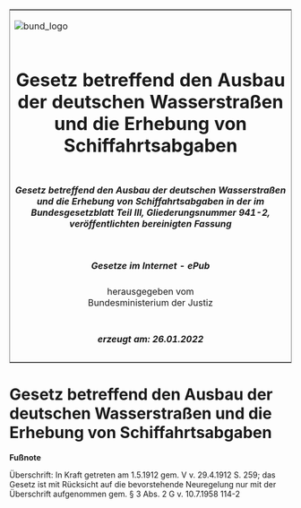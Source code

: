 <span id="DECKBLATT.html"></span>

<table border="0" frame="border" width="100%">

<tr valign="top">

<td align="left">

![bund\_logo](BfJ_2021_Web_de_de.gif)

</td>

<td align="right">

 

</td>

</tr>

<tr align="center" valign="middle">

<td colspan="2">

# Gesetz betreffend den Ausbau der deutschen Wasserstraßen und die Erhebung von Schiffahrtsabgaben

</td>

</tr>

<tr align="center" valign="middle">

<td colspan="2">

##### Gesetz betreffend den Ausbau der deutschen Wasserstraßen und die Erhebung von Schiffahrtsabgaben in der im Bundesgesetzblatt Teil III, Gliederungsnummer 941-2, veröffentlichten bereinigten Fassung

</td>

</tr>

<tr align="center" valign="middle">

<td colspan="2">

  
  

##### Gesetze im Internet - ePub  
  
herausgegeben vom  
Bundesministerium der Justiz

</td>

</tr>

<tr align="center" valign="bottom">

<td colspan="2">

  
  

##### erzeugt am: 26.01.2022

</td>

</tr>

</table>

<span id="BJNR011370911.html"></span>

# Gesetz betreffend den Ausbau der deutschen Wasserstraßen und die Erhebung von Schiffahrtsabgaben

<div>

  
**Fußnote**

<div class="jnhtml">

<div>

<div class="jurAbsatz">

Überschrift: In Kraft getreten am 1.5.1912 gem. V v. 29.4.1912 S. 259;
das Gesetz ist mit Rücksicht auf die bevorstehende Neuregelung nur mit
der Überschrift aufgenommen gem. § 3 Abs. 2 G v. 10.7.1958 114-2

</div>

</div>

</div>

</div>
